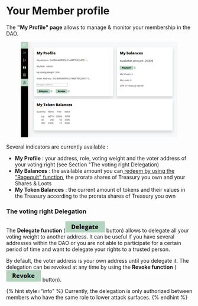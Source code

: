# Your Member profile

The **"My Profile" page** allows to manage & monitor your membership in the DAO. &#x20;

<figure><img src="../../.gitbook/assets/myprofile modified.png" alt=""><figcaption></figcaption></figure>

Several indicators are currently available :&#x20;

* **My Profile** : your address, role, voting weight and the voter address of your voting right (see Section "The voting right Delegation)
* **My Balances** : the available amount you can[ redeem by using the "Ragequit" function](../redeem-your-shares.md), the prorata shares of Treasury you own and your Shares & Loots
* **My Token Balances** : the current amount of tokens and their values in the Treasury according to the prorata shares of Treasury you own

### The voting right Delegation <a href="#delegation" id="delegation"></a>

The **Delegate function** (<img src="../../.gitbook/assets/delegate.png" alt="" data-size="line"> button) allows to delegate all your voting weight to another address. It can be useful if you have several addresses within the DAO or you are not able to participate for a certain period of time and want to delegate your rights to a trusted person.

By default, the voter address is your own address until you delegate it. The delegation can be revoked at any time by using the **Revoke function** (<img src="../../.gitbook/assets/revoke.png" alt="" data-size="line"> button).

{% hint style="info" %}
Currently, the delegation is only authorized between members who have the same role to lower attack surfaces.
{% endhint %}
